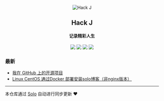 <p align="center"><img alt="Hack J" src="https://static.b3log.org/images/brand/solo-32.png"></p><h2 align="center">
Hack J
</h2>

<h4 align="center">记录精彩人生</h4>
<p align="center"><a title="Hack J" target="_blank" href="https://github.com/remixjc/solo-blog"><img src="https://img.shields.io/github/last-commit/remixjc/solo-blog.svg?style=flat-square&color=FF9900"></a>
<a title="GitHub repo size in bytes" target="_blank" href="https://github.com/remixjc/solo-blog"><img src="https://img.shields.io/github/repo-size/remixjc/solo-blog.svg?style=flat-square"></a>
<a title="Solo Version" target="_blank" href="https://github.com/88250/solo/releases"><img src="https://img.shields.io/badge/solo-3.6.7-f1e05a.svg?style=flat-square&color=blueviolet"></a>
<a title="Hits" target="_blank" href="https://github.com/88250/hits"><img src="https://hits.b3log.org/remixjc/solo-blog.svg"></a></p>

### 最新

* [我在 GitHub 上的开源项目](http://60.205.225.145:8080/my-github-repos)
* [Linux CentOS 通过Docker 部署安装solo博客（非nginx版本）](http://60.205.225.145:8080/articles/2019/11/17/1573982868351.html)



---

本仓库通过 [Solo](https://github.com/88250/solo) 自动进行同步更新 ❤️ 